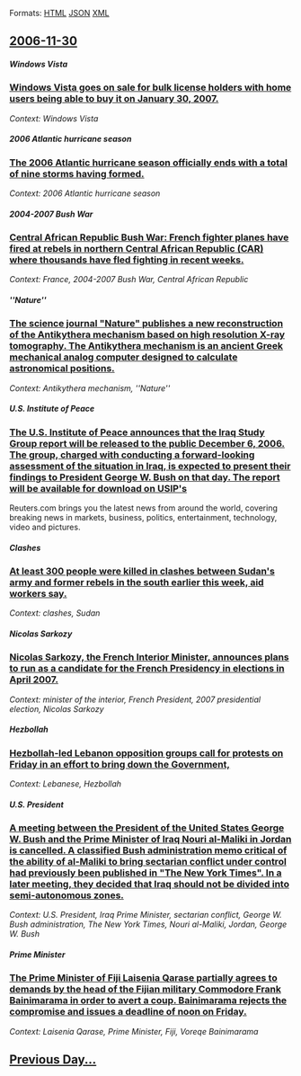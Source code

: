 
Formats: [HTML](2006/11/30/index.html)  [JSON](2006/11/30/index.json)  [XML](2006/11/30/index.xml)  

## [2006-11-30](/news/2006/11/30/index.md)

##### Windows Vista
### [ Windows Vista goes on sale for bulk license holders with home users being able to buy it on January 30, 2007. ](/news/2006/11/30/windows-vista-goes-on-sale-for-bulk-license-holders-with-home-users-being-able-to-buy-it-on-january-30-2007.md)
_Context: Windows Vista_

##### 2006 Atlantic hurricane season
### [ The 2006 Atlantic hurricane season officially ends with a total of nine storms having formed. ](/news/2006/11/30/the-2006-atlantic-hurricane-season-officially-ends-with-a-total-of-nine-storms-having-formed.md)
_Context: 2006 Atlantic hurricane season_

##### 2004-2007 Bush War
### [ Central African Republic Bush War: French fighter planes have fired at rebels in northern Central African Republic (CAR) where thousands have fled fighting in recent weeks. ](/news/2006/11/30/central-african-republic-bush-war-french-fighter-planes-have-fired-at-rebels-in-northern-central-african-republic-car-where-thousands-ha.md)
_Context: France, 2004-2007 Bush War, Central African Republic_

##### ''Nature''
### [ The science journal "Nature" publishes a new reconstruction of the Antikythera mechanism based on high resolution X-ray tomography. The Antikythera mechanism is an ancient Greek mechanical analog computer designed to calculate astronomical positions. ](/news/2006/11/30/the-science-journal-nature-publishes-a-new-reconstruction-of-the-antikythera-mechanism-based-on-high-resolution-x-ray-tomography-the-ant.md)
_Context: Antikythera mechanism, ''Nature''_

##### U.S. Institute of Peace
### [ The U.S. Institute of Peace announces that the Iraq Study Group report will be released to the public December 6, 2006. The group, charged with conducting a forward-looking assessment of the situation in Iraq, is expected to present their findings to President George W. Bush on that day. The report will be available for download on USIP's ](/news/2006/11/30/the-u-s-institute-of-peace-announces-that-the-iraq-study-group-report-will-be-released-to-the-public-december-6-2006-the-group-charged.md)
Reuters.com brings you the latest news from around the world, covering breaking news in markets, business, politics, entertainment, technology, video and pictures.

##### Clashes
### [ At least 300 people were killed in clashes between Sudan's army and former rebels in the south earlier this week, aid workers say. ](/news/2006/11/30/at-least-300-people-were-killed-in-clashes-between-sudan-s-army-and-former-rebels-in-the-south-earlier-this-week-aid-workers-say.md)
_Context: clashes, Sudan_

##### Nicolas Sarkozy
### [ Nicolas Sarkozy, the French Interior Minister, announces plans to run as a candidate for the French Presidency in elections in April 2007. ](/news/2006/11/30/nicolas-sarkozy-the-french-interior-minister-announces-plans-to-run-as-a-candidate-for-the-french-presidency-in-elections-in-april-2007.md)
_Context: minister of the interior, French President, 2007 presidential election, Nicolas Sarkozy_

##### Hezbollah
### [ Hezbollah-led Lebanon opposition groups call for protests on Friday in an effort to bring down the Government, ](/news/2006/11/30/hezbollah-led-lebanon-opposition-groups-call-for-protests-on-friday-in-an-effort-to-bring-down-the-government.md)
_Context: Lebanese, Hezbollah_

##### U.S. President
### [ A meeting between the President of the United States George W. Bush and the Prime Minister of Iraq Nouri al-Maliki in Jordan is cancelled. A classified Bush administration memo critical of the ability of al-Maliki to bring sectarian conflict under control had previously been published in "The New York Times". In a later meeting, they decided that Iraq should not be divided into semi-autonomous zones. ](/news/2006/11/30/a-meeting-between-the-president-of-the-united-states-george-w-bush-and-the-prime-minister-of-iraq-nouri-al-maliki-in-jordan-is-cancelled.md)
_Context: U.S. President, Iraq Prime Minister, sectarian conflict, George W. Bush administration, The New York Times, Nouri al-Maliki, Jordan, George W. Bush_

##### Prime Minister
### [ The Prime Minister of Fiji Laisenia Qarase partially agrees to demands by the head of the Fijian military Commodore Frank Bainimarama in order to avert a coup. Bainimarama rejects the compromise and issues a deadline of noon on Friday. ](/news/2006/11/30/the-prime-minister-of-fiji-laisenia-qarase-partially-agrees-to-demands-by-the-head-of-the-fijian-military-commodore-frank-bainimarama-in-or.md)
_Context: Laisenia Qarase, Prime Minister, Fiji, Voreqe Bainimarama_

## [Previous Day...](/news/2006/11/29/index.md)

